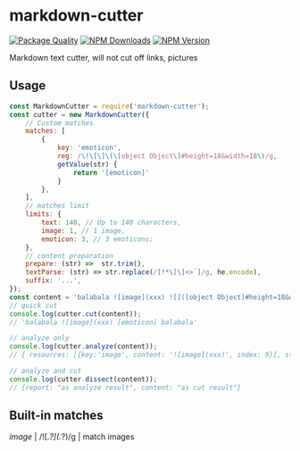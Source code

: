# markdown-cutter

[![Package Quality](https://packagequality.com/shield/markdown-cutter.svg)](https://packagequality.com/#?package=markdown-cutter)
[![NPM Downloads](https://img.shields.io/npm/dm/markdown-cutter.svg?style=flat)](https://www.npmjs.com/package/markdown-cutter)
[![NPM Version](https://img.shields.io/npm/v/markdown-cutter.svg?style=flat)](https://www.npmjs.com/package/markdown-cutter)

Markdown text cutter, will not cut off links, pictures

## Usage

```javascript
const MarkdownCutter = require('markdown-cutter');
const cutter = new MarkdownCutter({
    // Custom matches
    matches: [
        {
            key: 'emoticon',
            reg: /\!\[\]\(\[object Object\]#height=18&width=18\)/g,
            getValue(str) {
                return '[emoticon]'
            }
        },
    ],
    // matches limit
    limits: {
        text: 140, // Up to 140 characters,
        image: 1, // 1 image,
        emoticon: 3, // 3 emoticons;
    },
    // content preparation
    prepare: (str) =>  str.trim(),
    textParse: (str) => str.replace(/[!*\[\]<>`]/g, he.encode),
    suffix: '...',
});
const content = 'balabala ![image](xxx) ![]([object Object]#height=18&width=18) balabala';
// quick cut
console.log(cutter.cut(content));
// 'balabala ![image](xxx) [emoticon] balabala'

// analyze only 
console.log(cutter.analyze(content));
// { resources: [{key:'image', content: '![image](xxx)', index: 9}], string: 'balabala _______ _______ balabala'}

// analyze and cut
console.log(cutter.dissect(content));
// {report: "as analyze result", content: "as cut result"}
```

## Built-in matches 
*image* | /!\[.*?\]\(.*?\)/g | match images